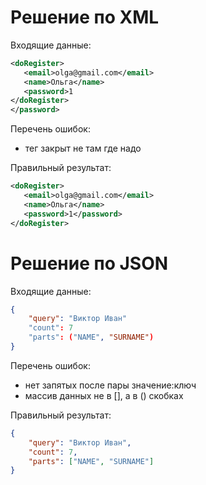 # Решение по XML

Входящие данные:
```xml
<doRegister>
   <email>olga@gmail.com</email>
   <name>Ольга</name>
   <password>1
</doRegister>
</password>
```
Перечень ошибок: 
* тег </password> закрыт не там где надо

Правильный результат:
```xml
<doRegister>
   <email>olga@gmail.com</email>
   <name>Ольга</name>
   <password>1</password>
</doRegister>
```

# Решение по JSON

Входящие данные:
```json
{
    "query": "Виктор Иван"
    "count": 7
    "parts": ("NAME", "SURNAME")
}
```
Перечень ошибок: 
* нет запятых после пары значение:ключ
* массив данных не в [], а в () скобках

Правильный результат:
```json
{
	"query": "Виктор Иван",
	"count": 7,
	"parts": ["NAME", "SURNAME"]
}
```




